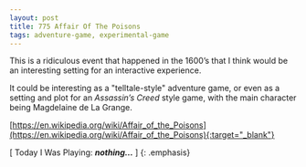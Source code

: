 ```yaml
---
layout: post
title: 775 Affair Of The Poisons
tags: adventure-game, experimental-game
---
```

This is a ridiculous event that happened in the 1600’s that I think would be an interesting setting for an interactive experience.

It could be interesting as a "telltale-style" adventure game, or even as a setting and plot for an *Assassin’s Creed* style game, with the main character being Magdelaine de La Grange.

[https://en.wikipedia.org/wiki/Affair_of_the_Poisons](https://en.wikipedia.org/wiki/Affair_of_the_Poisons){:target="_blank"}

[ Today I Was Playing: ***nothing...*** ]
{: .emphasis}

